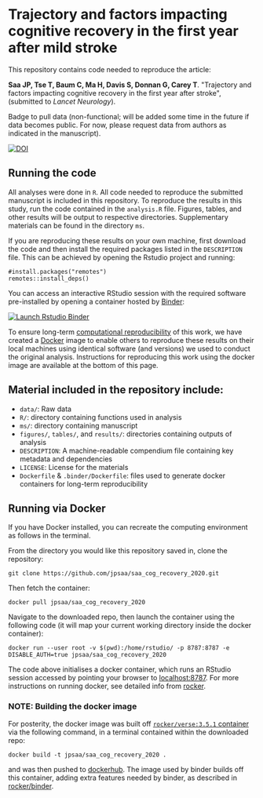 # Trajectory and factors impacting cognitive recovery in the first year after mild stroke

This repository contains code needed to reproduce the article:

**Saa JP, Tse T, Baum C, Ma H, Davis S, Donnan G, Carey T**. "Trajectory and factors impacting cognitive recovery in the first year after stroke", (submitted to *Lancet Neurology*).

Badge to pull data (non-functional; will be added some time in the future if data becomes public. For now, please request data from authors as indicated in the manuscript).

[![DOI](https://zenodo.org/badge/11128/RemkoDuursma/baadanalysis.svg)](https://zenodo.org/badge/latestdoi/11128/RemkoDuursma/baadanalysis)

## Running the code

All analyses were done in `R`. All code needed to reproduce the submitted manuscript is included in this repository. To reproduce the results in this study, run the code contained in the `analysis.R` file. Figures, tables, and other results will be output to respective directories. Supplementary materials can be found in the directory `ms`.

If you are reproducing these results on your own machine, first download the code and then install the required packages listed in the `DESCRIPTION` file. This can be achieved by opening the Rstudio project and running:

```{r}
#install.packages("remotes")
remotes::install_deps()
```

You can access an interactive RStudio session with the required software pre-installed by opening a container hosted by [Binder](http://mybinder.org): 

[![Launch Rstudio Binder](http://mybinder.org/badge_logo.svg)](https://mybinder.org/v2/gh/jpsaa/saa_cog_recovery_2020/master?urlpath=rstudio)

To ensure long-term [computational reproducibility](https://www.britishecologicalsociety.org/wp-content/uploads/2017/12/guide-to-reproducible-code.pdf) of this work, we have created a [Docker](http://dockerhub.com) image to enable others to reproduce these results on their local machines using identical software (and versions) we used to conduct the original analysis. Instructions for reproducing this work using the docker image are available at the bottom of this page. 

## Material included in the repository include:

- `data/`: Raw data
- `R/`: directory containing functions used in analysis
- `ms/`: directory containing manuscript 
- `figures/`, `tables/`, and `results/`: directories containing outputs of analysis 
- `DESCRIPTION`: A machine-readable compendium file containing key metadata and dependencies
- `LICENSE`: License for the materials
- `Dockerfile` & `.binder/Dockerfile`: files used to generate docker containers for long-term reproducibility

## Running via Docker

If you have Docker installed, you can recreate the computing environment as follows in the terminal. 

From the directory you would like this repository saved in, clone the repository:

```
git clone https://github.com/jpsaa/saa_cog_recovery_2020.git
```

Then fetch the container:

```
docker pull jpsaa/saa_cog_recovery_2020
```

Navigate to the downloaded repo, then launch the container using the following code (it will map your current working directory inside the docker container): 

```
docker run --user root -v $(pwd):/home/rstudio/ -p 8787:8787 -e DISABLE_AUTH=true jpsaa/saa_cog_recovery_2020
```

The code above initialises a docker container, which runs an RStudio session accessed by pointing your browser to [localhost:8787](http://localhost:8787). For more instructions on running docker, see detailed info from [rocker](https://hub.docker.com/r/rocker/rstudio).

### NOTE: Building the docker image

For posterity, the docker image was built off [`rocker/verse:3.5.1` container](https://hub.docker.com/r/rocker/verse) via the following command, in a terminal contained within the downloaded repo:

```
docker build -t jpsaa/saa_cog_recovery_2020 .
```

and was then pushed to [dockerhub](https://cloud.docker.com/u/smwindecker/repository/docker/jpsaa/saa_cog_recovery_2020). The image used by binder builds off this container, adding extra features needed by binder, as described in [rocker/binder](https://hub.docker.com/r/rocker/binder/dockerfile).

